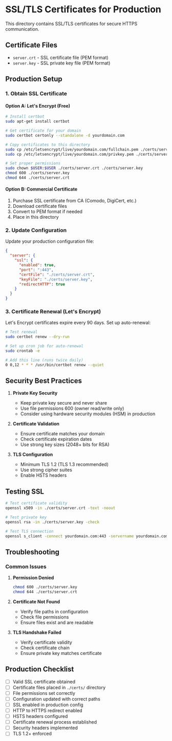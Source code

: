 # SSL/TLS Certificates for Production

This directory contains SSL/TLS certificates for secure HTTPS communication.

## Certificate Files

- `server.crt` - SSL certificate file (PEM format)
- `server.key` - SSL private key file (PEM format)

## Production Setup

### 1. Obtain SSL Certificate

#### Option A: Let's Encrypt (Free)
```bash
# Install certbot
sudo apt-get install certbot

# Get certificate for your domain
sudo certbot certonly --standalone -d yourdomain.com

# Copy certificates to this directory
sudo cp /etc/letsencrypt/live/yourdomain.com/fullchain.pem ./certs/server.crt
sudo cp /etc/letsencrypt/live/yourdomain.com/privkey.pem ./certs/server.key

# Set proper permissions
sudo chown $USER:$USER ./certs/server.crt ./certs/server.key
chmod 600 ./certs/server.key
chmod 644 ./certs/server.crt
```

#### Option B: Commercial Certificate
1. Purchase SSL certificate from CA (Comodo, DigiCert, etc.)
2. Download certificate files
3. Convert to PEM format if needed
4. Place in this directory

### 2. Update Configuration

Update your production configuration file:
```json
{
  "server": {
    "ssl": {
      "enabled": true,
      "port": ":443",
      "certFile": "./certs/server.crt",
      "keyFile": "./certs/server.key",
      "redirectHTTP": true
    }
  }
}
```

### 3. Certificate Renewal (Let's Encrypt)

Let's Encrypt certificates expire every 90 days. Set up auto-renewal:

```bash
# Test renewal
sudo certbot renew --dry-run

# Set up cron job for auto-renewal
sudo crontab -e

# Add this line (runs twice daily)
0 0,12 * * * /usr/bin/certbot renew --quiet
```

## Security Best Practices

1. **Private Key Security**
   - Keep private key secure and never share
   - Use file permissions 600 (owner read/write only)
   - Consider using hardware security modules (HSM) in production

2. **Certificate Validation**
   - Ensure certificate matches your domain
   - Check certificate expiration dates
   - Use strong key sizes (2048+ bits for RSA)

3. **TLS Configuration**
   - Minimum TLS 1.2 (TLS 1.3 recommended)
   - Use strong cipher suites
   - Enable HSTS headers

## Testing SSL

```bash
# Test certificate validity
openssl x509 -in ./certs/server.crt -text -noout

# Test private key
openssl rsa -in ./certs/server.key -check

# Test TLS connection
openssl s_client -connect yourdomain.com:443 -servername yourdomain.com
```

## Troubleshooting

### Common Issues

1. **Permission Denied**
   ```bash
   chmod 600 ./certs/server.key
   chmod 644 ./certs/server.crt
   ```

2. **Certificate Not Found**
   - Verify file paths in configuration
   - Check file permissions
   - Ensure files exist and are readable

3. **TLS Handshake Failed**
   - Verify certificate validity
   - Check certificate chain
   - Ensure private key matches certificate

## Production Checklist

- [ ] Valid SSL certificate obtained
- [ ] Certificate files placed in `./certs/` directory
- [ ] File permissions set correctly
- [ ] Configuration updated with correct paths
- [ ] SSL enabled in production config
- [ ] HTTP to HTTPS redirect enabled
- [ ] HSTS headers configured
- [ ] Certificate renewal process established
- [ ] Security headers implemented
- [ ] TLS 1.2+ enforced
